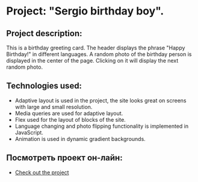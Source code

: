 # **Project: "Sergio birthday boy".**

## **Project description:**
This is a birthday greeting card. The header displays the phrase "Happy Birthday!" in different languages. A random photo of the birthday person is displayed in the center of the page. Clicking on it will display the next random photo.

## **Technologies used:**
* Adaptive layout is used in the project, the site looks great on screens with large and small resolution.
* Media queries are used for adaptive layout.
* Flex used for the layout of blocks of the site.
* Language changing and photo flipping functionality is implemented in JavaScript. 
* Animation is used in dynamic gradient backgrounds.

## **Посмотреть проект он-лайн:**
* [Сheck out the project](https://dromgard.github.io/sanya-birthday-girl/)